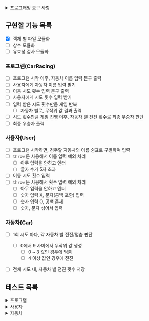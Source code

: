 <details>
  <summary> 프로그래밍 요구 사항 </summary>
  <div markdown="1"> 

  - Node.js 버전 18.17.1 이상 설치
  - ESLint, Prettier 설정
    - Airbnb 자바스크립트 스타일 가이드 컨벤션 지키기
  - `package.json`을 변경 X
    - 깃허브에는 ESLint 설정 반영 X
  - `@woowacourse/mission-utils` 를 import 하여 API 사용
    - `Random.pickNumberInRange()` 를 이용하여 랜덤 숫자 생성
    - `Console.readLineAsync`, `Console.print` 를 활용하여 입/출력
  - 프로그램 종료 시 `process.exit()`를 호출 X
  - 파일, 패키지 이름을 수정하거나 이동 X
  - 요구 사항에 명시된 출력값 형식을 지키기
  - indent(인덴트, 들여쓰기) depth는 2까지만 허용
  - Jest를 이용하여 아래의 기능 목록을 테스트 코드 작성해서 정상 동작 확인 
    - `npm test` 입력하여 ApplicationTest.js 테스트
  - 기능 목록 단위로 Git 커밋

  </div>
</details>


## 구현할 기능 목록

- [x] 객체 별 파일 모듈화
- [ ] 상수 모듈화
- [ ] 유효성 검사 모듈화

### 프로그램(CarRacing)

- [ ] 프로그램 시작 이후, 자동차 이름 입력 문구 출력
- [ ] 사용자에게 자동차 이름 입력 받기
- [ ] 이동 시도 횟수 입력 문구 출력
- [ ] 사용자에게 시도 횟수 입력 받기
- [ ] 입력 받은 시도 횟수만큼 게임 반복
  - [ ] 자동차 별로, 무작위 값 결과 출력
- [ ] 시도 횟수만큼 게임 진행 이후, 자동차 별 전진 횟수로 최종 우승자 판단
- [ ] 최종 우승자 출력

### 사용자(User)

- [ ] 프로그램 시작하면, 경주할 자동차의 이름 쉼표로 구별하며 입력
- [ ] `throw` 문 사용해서 이름 입력 예외 처리
  - [ ] 아무 입력을 안하고 엔터
  - [ ] 글자 수가 5자 초과
- [ ] 이동 시도 횟수 입력
- [ ] `throw` 문 사용해서 횟수 입력 예외 처리
  - [ ] 아무 입력을 안하고 엔터
  - [ ] 숫자 입력 X, 문자(공백 포함) 입력
  - [ ] 숫자 입력 O, 공백 존재
  - [ ] 숫자, 문자 섞어서 입력

### 자동차(Car)
- [ ] 1회 시도 마다, 각 자동차 별 전진/멈춤 판단
  - [ ] 0에서 9 사이에서 무작위 값 생성
    - [ ] 0 ~ 3 값인 경우에 멈춤
    - [ ] 4 이상 값인 경우에 전진
- [ ] 전체 시도 내, 자동차 별 전진 횟수 저장


## 테스트 목록

<details>
  <summary> 프로그램 </summary>
  <div markdown="1"> 

  - [ ] 프로그램 시작 이후, 자동차 이름 입력 문구 출력
  - [ ] 사용자에게 자동차 이름 입력 받기
  - [ ] 이동 시도 횟수 입력 문구 출력
  - [ ] 사용자에게 시도 횟수 입력 받기
  - [ ] 입력 받은 시도 횟수만큼 게임 반복
    - [ ] 자동차 별로, 무작위 값 결과 출력
  - [ ] 시도 횟수만큼 게임 진행 이후, 자동차 별 전진 횟수로 최종 우승자 판단
  - [ ] 최종 우승자 출력

  </div>
</details>

<details>
  <summary> 사용자 </summary>
  <div markdown="1">

  - [ ] 프로그램 시작하면, 경주할 자동차의 이름 쉼표로 구별하며 입력
  - [ ] `throw` 문 사용해서 이름 입력 예외 처리
    - [ ] 아무 입력을 안하고 엔터
    - [ ] 글자 수가 5자 초과
  - [ ] 이동 시도 횟수 입력
  - [ ] `throw` 문 사용해서 횟수 입력 예외 처리
    - [ ] 아무 입력을 안하고 엔터
    - [ ] 숫자 입력 X, 문자(공백 포함) 입력
    - [ ] 숫자 입력 O, 공백 존재
    - [ ] 숫자, 문자 섞어서 입력

  </div>
</details>

<details>
  <summary> 자동차 </summary>
  <div markdown="1"> 

  - [ ] 1회 시도 마다, 각 자동차 별 전진/멈춤 판단
    - [ ] 0에서 9 사이에서 무작위 값 생성
      - [ ] 0 ~ 3 값인 경우에 멈춤
      - [ ] 4 이상 값인 경우에 전진
  - [ ] 전체 시도 내, 자동차 별 전진 횟수 저장

  </div>
</details>






